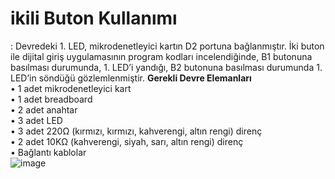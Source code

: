 # ikili Buton Kullanımı
: Devredeki 1. LED, mikrodenetleyici kartın D2 portuna bağlanmıştır. İki buton ile dijital giriş uygulamasının program kodları incelendiğinde, B1 butonuna basılması durumunda, 1. LED’i yandığı, B2 butonuna basılması durumunda 1. LED’in söndüğü gözlemlenmiştir.
**Gerekli Devre Elemanları**</br>
• 1 adet mikrodenetleyici kart</br>
• 1 adet breadboard</br>
• 2 adet anahtar</br>
• 3 adet LED</br>
• 3 adet 220Ω (kırmızı, kırmızı, kahverengi, altın rengi) direnç</br>
• 2 adet 10KΩ (kahverengi, siyah, sarı, altın rengi) direnç</br>
• Bağlantı kablolar</br>
![image](https://user-images.githubusercontent.com/114685575/199087370-302893ae-76f2-4697-baf2-6cad569842f6.png)

